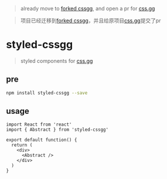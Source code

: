 > already move to [forked cssgg](https://github.com/JiangWeixian/css.gg?organization=JiangWeixian&organization=JiangWeixian), and open a pr for [css.gg](https://github.com/astrit/css.gg)

> 项目已经迁移到[forked cssgg](https://github.com/JiangWeixian/css.gg?organization=JiangWeixian&organization=JiangWeixian)，并且给原项目[css.gg](https://github.com/astrit/css.gg)提交了pr

# styled-cssgg
> styled components for [css.gg](https://github.com/astrit/css.gg)

## pre

```bash
npm install styled-cssgg --save
```

## usage

```tsx
import React from 'react'
import { Abstract } from 'styled-cssgg'

export default function() {
  return (
    <div>
      <Abstract />
    </div>
  )
}
```
